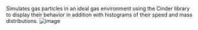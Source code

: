 Simulates gas particles in an ideal gas environment using the Cinder library to display their behavior in addition with histograms
of their speed and mass distributions.
![image](https://user-images.githubusercontent.com/73121684/136134595-35c87c46-4011-46c6-9a2d-c97f60d713b1.png)
